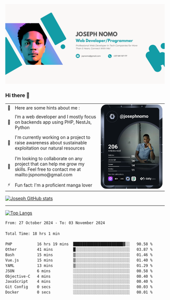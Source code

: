 ![Banner of my profile!](/Joseph_NOMO_NEW.png "Banner")

### Hi there 👋

<!--- | --  | 👋  | Here are some hints about me :                                                                                                 | <td rowspan=6><img src="/devcard.svg" width="400" alt="Joseph NOMO's Dev Card"/></td> |
| --- | --- | ------------------------------------------------------------------------------------------------------------------------------ | ------------------------------------------------------------------------------------- |
| --  | 🔭  | I’m a web developer and I mostly focus on backends app using PHP, NestJs, Python                                               |
| --  | 🦁  | I'm currently working on a project to raise awareness about sustainable exploitation our natural resources                     |
| --  | 👯  | I’m looking to collaborate on any project that can help me grow my skills. Feel free to contact me at mailto:jspnomo@gmail.com |
| --  | ⚡  | Fun fact: I'm a proficient manga lover                                                                                         |
--->

<table>
    <tr>
        <td width="1%">👋</td>
        <td width="55%">Here are some hints about me :</td>
        <td rowspan=6 width="44%"><img src="/devcard.svg" width="400" alt="Joseph NOMO's Dev Card"/></td>
    </tr>
    <tr>
        <td>🔭</td>
        <td>I’m a web developer and I mostly focus on backends app using PHP, NestJs, Python</td>
    </tr>
    <tr>
        <td>🦁</td>
        <td>I'm currently working on a project to raise awareness about sustainable exploitation our natural resources</td>
    </tr>
    <tr>
        <td>👯</td>
        <td>I’m looking to collaborate on any project that can help me grow my skills. Feel free to contact me at mailto:jspnomo@gmail.com</td>
    </tr>
    <tr>
        <td>⚡</td>
        <td>Fun fact: I'm a proficient manga lover</td>
    </tr>

</table>

[![Joseph GitHub stats](https://github-readme-stats-seven-sigma-53.vercel.app/api?username=Jspascal)](https://github.com/Jspascal/github-readme-stats)

---

[![Top Langs](https://github-readme-stats-seven-sigma-53.vercel.app/api/top-langs/?username=Jspascal&layout=compact)](https://github.com/Jspascal/github-readme-stats)

<!--START_SECTION:waka-->

```txt
From: 27 October 2024 - To: 03 November 2024

Total Time: 18 hrs 1 min

PHP           16 hrs 19 mins  ██████████████████████▓░░   90.58 %
Other         41 mins         █░░░░░░░░░░░░░░░░░░░░░░░░   03.87 %
Bash          15 mins         ▒░░░░░░░░░░░░░░░░░░░░░░░░   01.46 %
Vue.js        15 mins         ▒░░░░░░░░░░░░░░░░░░░░░░░░   01.40 %
YAML          13 mins         ▒░░░░░░░░░░░░░░░░░░░░░░░░   01.29 %
JSON          6 mins          ░░░░░░░░░░░░░░░░░░░░░░░░░   00.58 %
Objective-C   4 mins          ░░░░░░░░░░░░░░░░░░░░░░░░░   00.40 %
JavaScript    4 mins          ░░░░░░░░░░░░░░░░░░░░░░░░░   00.40 %
Git Config    0 secs          ░░░░░░░░░░░░░░░░░░░░░░░░░   00.03 %
Docker        0 secs          ░░░░░░░░░░░░░░░░░░░░░░░░░   00.01 %
```

<!--END_SECTION:waka-->

